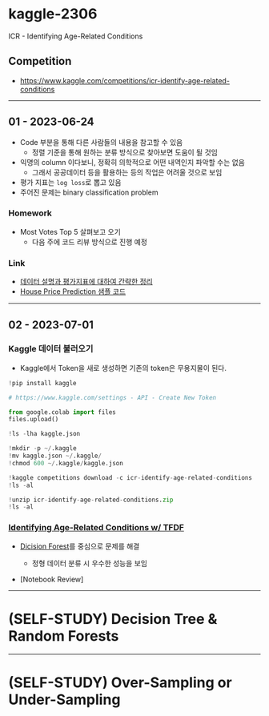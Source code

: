 # kaggle-2306
ICR - Identifying Age-Related Conditions


## Competition
- https://www.kaggle.com/competitions/icr-identify-age-related-conditions

---

## 01 - 2023-06-24
- Code 부분을 통해 다른 사람들의 내용을 참고할 수 있음
  - 정렬 기준을 통해 원하는 분류 방식으로 찾아보면 도움이 될 것임
- 익명의 column 이다보니, 정확히 의학적으로 어떤 내역인지 파악할 수는 없음
  - 그래서 공공데이터 등을 활용하는 등의 작업은 어려울 것으로 보임
- 평가 지표는 `log loss`로 뽑고 있음
- 주어진 문제는 binary classification problem

### Homework
- Most Votes Top 5 살펴보고 오기
  - 다음 주에 코드 리뷰 방식으로 진행 예정

### Link
- [데이터 설명과 평가지표에 대하여 간략한 정리](https://github.com/sgr1118/ICR_kaggle_Challenge/tree/main)
- [House Price Prediction 샘플 코드](https://github.com/sgr1118/EX/blob/main/%5BExp_03%5D_Kaggle_Challenge_(2019_kaggle_korea).ipynb)

---

## 02 - 2023-07-01

### Kaggle 데이터 불러오기
- Kaggle에서 Token을 새로 생성하면 기존의 token은 무용지물이 된다.

```python
!pip install kaggle

# https://www.kaggle.com/settings - API - Create New Token

from google.colab import files
files.upload()

!ls -lha kaggle.json

!mkdir -p ~/.kaggle
!mv kaggle.json ~/.kaggle/
!chmod 600 ~/.kaggle/kaggle.json

!kaggle competitions download -c icr-identify-age-related-conditions
!ls -al

!unzip icr-identify-age-related-conditions.zip
!ls -al
```

### [Identifying Age-Related Conditions w/ TFDF](https://www.kaggle.com/code/gusthema/identifying-age-related-conditions-w-tfdf)
- [Dicision Forest](https://www.tensorflow.org/decision_forests?hl=ko)를 중심으로 문제를 해결
  - 정형 데이터 분류 시 우수한 성능을 보임

- [Notebook Review]


---

# (SELF-STUDY) Decision Tree & Random Forests


---

# (SELF-STUDY) Over-Sampling or Under-Sampling
